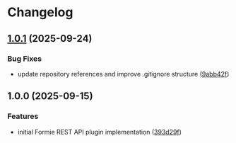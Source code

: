 # Changelog

## [1.0.1](https://github.com/LindemannRock/craft-formie-rest-api/compare/v1.0.0...v1.0.1) (2025-09-24)


### Bug Fixes

* update repository references and improve .gitignore structure ([9abb42f](https://github.com/LindemannRock/craft-formie-rest-api/commit/9abb42f6945a1bcda1f2a4cb5949ed3d2f27903e))

## 1.0.0 (2025-09-15)


### Features

* initial Formie REST API plugin implementation ([393d29f](https://github.com/LindemannRock/formie-rest-api/commit/393d29f3814a438c1f9447db95007e232f1a08c9))
